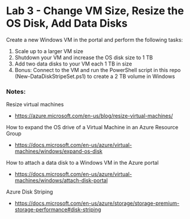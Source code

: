 # Lab 3 - Change VM Size, Resize the OS Disk, Add Data Disks

Create a new Windows VM in the portal and perform the following tasks:

1. Scale up to a larger VM size
2. Shutdown your VM and increase the OS disk size to 1 TB
3. Add two data disks to your VM each 1 TB in size
4. Bonus: Connect to the VM and run the PowerShell script in this repo (New-DataDiskStripeSet.ps1) to create a 2 TB volume in Windows

### Notes:

Resize virtual machines
* https://azure.microsoft.com/en-us/blog/resize-virtual-machines/

How to expand the OS drive of a Virtual Machine in an Azure Resource Group
* https://docs.microsoft.com/en-us/azure/virtual-machines/windows/expand-os-disk

How to attach a data disk to a Windows VM in the Azure portal
* https://docs.microsoft.com/en-us/azure/virtual-machines/windows/attach-disk-portal

Azure Disk Striping
* https://docs.microsoft.com/en-us/azure/storage/storage-premium-storage-performance#disk-striping
